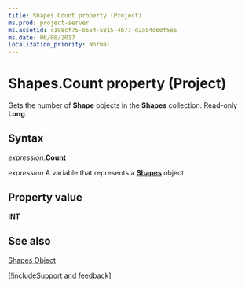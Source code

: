 ```yaml
---
title: Shapes.Count property (Project)
ms.prod: project-server
ms.assetid: c198cf75-b554-5815-4b77-d2a54d60f5e6
ms.date: 06/08/2017
localization_priority: Normal
---
```



# Shapes.Count property (Project)
Gets the number of  **Shape** objects in the **Shapes** collection. Read-only **Long**.

## Syntax

_expression_.**Count**

_expression_ A variable that represents a **[Shapes](Project.Shapes.md)** object.


## Property value

 **INT**


## See also


[Shapes Object](Project.shapes.md)

[!include[Support and feedback](~/includes/feedback-boilerplate.md)]